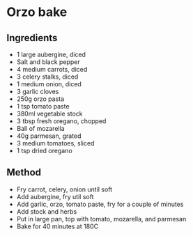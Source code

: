 # Orzo bake

## Ingredients

- 1 large aubergine, diced
- Salt and black pepper
- 4 medium carrots, diced
- 3 celery stalks, diced
- 1 medium onion, diced
- 3 garlic cloves
- 250g orzo pasta
- 1 tsp tomato paste
- 380ml vegetable stock
- 3 tbsp fresh oregano, chopped
- Ball of mozarella
- 40g parmesan, grated
- 3 medium tomatoes, sliced
- 1 tsp dried oregano

## Method

- Fry carrot, celery, onion until soft
- Add aubergine, fry util soft
- Add garlic, orzo, tomato paste, fry for a couple of minutes
- Add stock and herbs
- Put in large pan, top with tomato, mozarella, and parmesan
- Bake for 40 minutes at 180C
